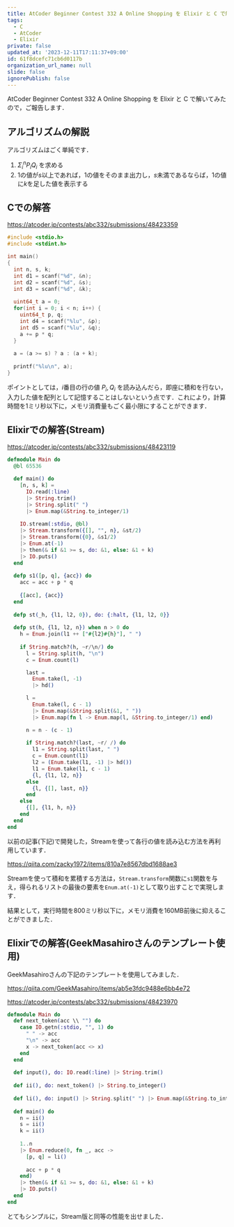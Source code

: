 ```yaml
---
title: AtCoder Beginner Contest 332 A Online Shopping を Elixir と C で解いてみた
tags:
  - C
  - AtCoder
  - Elixir
private: false
updated_at: '2023-12-11T17:11:37+09:00'
id: 61f8dcefc71cb6d0117b
organization_url_name: null
slide: false
ignorePublish: false
---
```

AtCoder Beginner Contest 332 A Online Shopping を Elixir と C で解いてみたので，ご報告します．

## アルゴリズムの解説

アルゴリズムはごく単純です．

1. $\Sigma_i^n P_i Q_i$ を求める
2. 1の値が$s$以上であれば，1の値をそのまま出力し，$s$未満であるならば，1の値に$k$を足した値を表示する

## Cでの解答

https://atcoder.jp/contests/abc332/submissions/48423359

```c
#include <stdio.h>
#include <stdint.h>

int main()
{
  int n, s, k;
  int d1 = scanf("%d", &n);
  int d2 = scanf("%d", &s);
  int d3 = scanf("%d", &k);
  
  uint64_t a = 0;
  for(int i = 0; i < n; i++) {
    uint64_t p, q;
    int d4 = scanf("%lu", &p);
    int d5 = scanf("%lu", &q);
    a += p * q;
  }
  
  a = (a >= s) ? a : (a + k);
  
  printf("%lu\n", a);
}
```

ポイントとしては，$i$番目の行の値 $P_i, Q_i$ を読み込んだら，即座に積和を行ない，入力した値を配列として記憶することはしないという点です．これにより，計算時間を1ミリ秒以下に，メモリ消費量もごく最小限にすることができます．

## Elixirでの解答(Stream)

https://atcoder.jp/contests/abc332/submissions/48423119

```elixir
defmodule Main do
  @bl 65536

  def main() do
    [n, s, k] = 
      IO.read(:line)
      |> String.trim()
      |> String.split(" ")
      |> Enum.map(&String.to_integer/1)
      
    IO.stream(:stdio, @bl)
    |> Stream.transform({[], "", n}, &st/2)
    |> Stream.transform({0}, &s1/2)
    |> Enum.at(-1)
    |> then(& if &1 >= s, do: &1, else: &1 + k)
    |> IO.puts()
  end
  
  defp s1([p, q], {acc}) do
    acc = acc + p * q
    
    {[acc], {acc}}
  end
  
  defp st(_h, {l1, l2, 0}), do: {:halt, {l1, l2, 0}}
  
  defp st(h, {l1, l2, n}) when n > 0 do
    h = Enum.join(l1 ++ ["#{l2}#{h}"], " ")
    
    if String.match?(h, ~r/\n/) do
      l = String.split(h, "\n")
      c = Enum.count(l)

      last = 
        Enum.take(l, -1) 
        |> hd()

      l = 
        Enum.take(l, c - 1)
        |> Enum.map(&String.split(&1, " "))
        |> Enum.map(fn l -> Enum.map(l, &String.to_integer/1) end)

      n = n - (c - 1)
      
      if String.match?(last, ~r/ /) do
        l1 = String.split(last, " ")
        c = Enum.count(l1)
        l2 = (Enum.take(l1, -1) |> hd())
        l1 = Enum.take(l1, c - 1)
        {l, {l1, l2, n}}
      else
        {l, {[], last, n}}
      end
    else
      {[], {l1, h, n}}
    end
  end
end
```

以前の記事(下記)で開発した，Streamを使って各行の値を読み込む方法を再利用しています．

https://qiita.com/zacky1972/items/810a7e8567dbd1688ae3

Streamを使って積和を累積する方法は，`Stream.transform`関数に`s1`関数を与え，得られるリストの最後の要素を`Enum.at(-1)`として取り出すことで実現します．

結果として，実行時間を800ミリ秒以下に，メモリ消費を160MB前後に抑えることができました．

## Elixirでの解答(GeekMasahiroさんのテンプレート使用)

GeekMasahiroさんの下記のテンプレートを使用してみました．

https://qiita.com/GeekMasahiro/items/ab5e3fdc9488e6bb4e72


https://atcoder.jp/contests/abc332/submissions/48423970

```elixir
defmodule Main do
  def next_token(acc \\ "") do
    case IO.getn(:stdio, "", 1) do
      " " -> acc
      "\n" -> acc
      x -> next_token(acc <> x)
    end
  end
  
  def input(), do: IO.read(:line) |> String.trim()
  
  def ii(), do: next_token() |> String.to_integer()
  
  def li(), do: input() |> String.split(" ") |> Enum.map(&String.to_integer/1)
  
  def main() do
    n = ii()
    s = ii()
    k = ii()
    
    1..n
    |> Enum.reduce(0, fn _, acc -> 
      [p, q] = li()
      
      acc + p * q
    end)
    |> then(& if &1 >= s, do: &1, else: &1 + k)
    |> IO.puts()
  end
end    
```

とてもシンプルに，Stream版と同等の性能を出せました．


